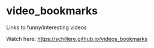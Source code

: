 # video_bookmarks
 Links to funny/interesting videos

Watch here: https://schillere.github.io/videos_bookmarks
